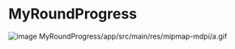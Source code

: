 # MyRoundProgress
![image](https://github.com/Tforandroid/MyRoundProgress/app/src/main/res/mipmap-mdpi/a.gif)
MyRoundProgress/app/src/main/res/mipmap-mdpi/a.gif